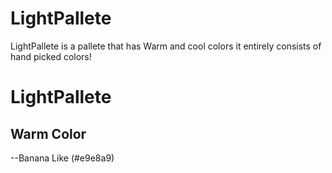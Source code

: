# LightPallete
LightPallete is a pallete that has Warm and cool colors  it entirely  consists of hand picked colors!

# LightPallete

## Warm Color

--Banana Like (#e9e8a9)
